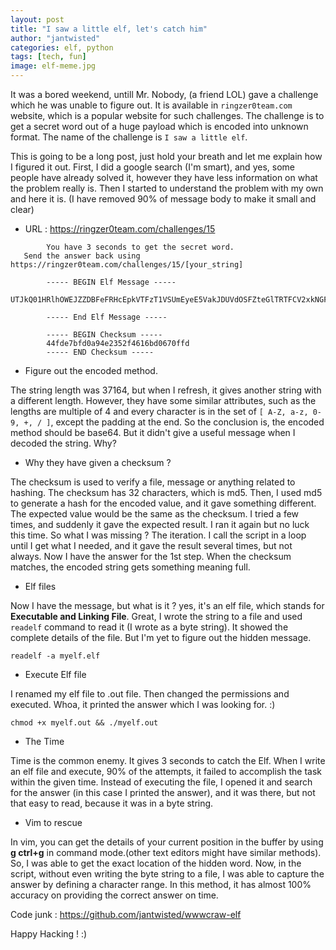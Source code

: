 ```yaml
---
layout: post
title: "I saw a little elf, let's catch him"
author: "jantwisted"
categories: elf, python
tags: [tech, fun]
image: elf-meme.jpg
---
```



It was a bored weekend, untill Mr. Nobody, (a friend LOL) gave a challenge which he was unable to figure out. It is available in `ringzer0team.com` website, which is a popular website for such challenges. The challenge is to get a secret word out of a huge payload which is encoded into unknown format. The name of the challenge is `I saw a little elf`.

This is going to be a long post, just hold your breath and let me explain how I figured it out. First, I did a google search (I'm smart), and yes, some people have already solved it, however they have less information on what the problem really is. Then I started to understand the problem with my own and here it is. (I have removed 90% of message body to make it small and clear)

* URL : https://ringzer0team.com/challenges/15

```
		You have 3 seconds to get the secret word.
   Send the answer back using https://ringzer0team.com/challenges/15/[your_string]

		----- BEGIN Elf Message -----
   UTJkQ01HRlhOWEJZZDBFeFRHcEpkVTFzT1VSUmEyeE5VakJDUVdOSFZteGlTRTFCV2xkNGFWbFdVbXhpYlRselVUQXhWV050VmpCak1teHVXbGhLWmxSV1VrcFlkMEptV0RCU1QxSldPVVJVVmxKbVdIZENlbHB........etc

		----- End Elf Message -----

		----- BEGIN Checksum -----
		44fde7bfd0a94e2352f4616bd0670ffd
		----- END Checksum -----
```
*  Figure out the encoded method.

The string length was 37164, but when I refresh, it gives another string with a different length. However,  they have some similar attributes, such as the lengths are multiple of 4 and every character is in the set of `[ A-Z, a-z, 0-9, +, / ]`, except the padding at the end. So the conclusion is, the encoded method should be base64. But it didn't give a useful message when I decoded the string. Why?

*  Why they have given a checksum ?

The checksum is used to verify a file, message or anything related to hashing. The checksum has 32 characters, which is md5. Then, I used md5 to generate a hash for the encoded value, and it gave something different. The expected value would be the same as the checksum. I tried a few times, and suddenly it gave the expected result. I ran it again but no luck this time. So what I was missing ? The iteration. I call the script in a loop until I get what I needed, and it gave the result several times, but not always. Now I have the answer for the 1st step. When the checksum matches, the encoded string gets something meaning full.

* Elf files

Now I have the message, but what is it ? yes, it's an elf file, which stands for **Executable and Linking File**. Great, I wrote the string to a file and used `readelf` command to read it (I wrote as a byte string). It showed the complete details of the file. But I'm yet to figure out the hidden message.

```Shell
readelf -a myelf.elf
```
* Execute Elf file

I renamed my elf file to .out file. Then changed the permissions and executed. Whoa, it printed the answer which I was looking for. :)

```Shell
chmod +x myelf.out && ./myelf.out
```

* The Time

Time is the common enemy. It gives 3 seconds to catch the Elf. When I write an elf file and execute, 90% of the attempts, it failed to accomplish the task within the given time. Instead of executing the file, I opened it and search for the answer (in this case I printed the answer), and it was there, but not that easy to read, because it was in a byte string.

* Vim to rescue

In vim, you can get the details of your current position in the buffer by using **g ctrl+g** in command mode.(other text editors might have similar methods). So, I was able to get the exact location of the hidden word. Now, in the script, without even writing the byte string to a file, I was able to capture the answer by defining a character range. In this method, it has almost 100% accuracy on providing the correct answer on time.

Code junk : https://github.com/jantwisted/wwwcraw-elf

Happy Hacking ! :)
